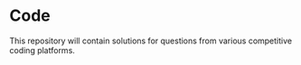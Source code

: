 # Code
This repository will contain solutions for questions from various competitive coding platforms.
